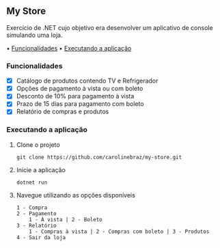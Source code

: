 ## My Store  
Exercício de .NET cujo objetivo era desenvolver um aplicativo de console simulando uma loja.
  
• [Funcionalidades](#funcionalidades)
• [Executando a aplicação](#executando-a-aplicação)

### Funcionalidades 
- [x] Catálogo de produtos contendo TV e Refrigerador  
- [x] Opções de pagamento à vista ou com boleto  
- [x] Desconto de 10% para pagamento à vista  
- [x] Prazo de 15 dias para pagamento com boleto  
- [x] Relatório de compras e produtos  

### Executando a aplicação
1. Clone o projeto  

    ```
    git clone https://github.com/carolinebraz/my-store.git  
    ```

2. Inicie a aplicação  

    ```
    dotnet run  
    ```

4. Navegue utilizando as opções disponíveis  

    ```
    1 - Compra  
    2 - Pagamento  
        1 - À vista | 2 - Boleto  
    3 - Relatório  
        1 - Compras à vista | 2 - Compras com boleto | 3 - Produtos  
    4 - Sair da loja  
    ```  
